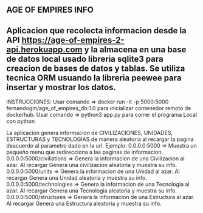 AGE OF EMPIRES INFO
-----------------------------------------------------------------------------
Aplicacion que recolecta informacion desde la API https://age-of-empires-2-api.herokuapp.com
y la almacena en una base de datos local usado libreria sqlite3 para creacion de bases de datos 
y tablas.
Se utiliza tecnica ORM usuando la libreria peewee para insertar y mostrar los datos.
-----------------------------------------------------------------------------
INSTRUCCIONES:
Usar comando => docker run -it -p 5000:5000 fernandogm/age_of_empires_db:1.0 para inicializar contenedor remoto de dockerhub.
Usar comando => python3 app.py para correr el programa Local con python

La aplicacion genera informacion de CIVILIZACIONES, UNIDADES, ESTRUCTURAS y TECNOLOGIAS de manera
aleatoria al recargar la pagina deacuerdo al parametro dado en la url.
  Ejemplo:
  0.0.0.0:5000 => Muestra un pequeño menu que redirecciona a las paginas de informacion.
  0.0.0.0:5000/civiliations => Genera la informacion de una Civilizacion al azar. Al recargar Genera una civilizacion aleatoria y muestra su info.
  0.0.0.0:5000/units => Genera la informacion de una Unidad al azar. Al recargar Genera una Unidad aleatoria y muestra su info.
  0.0.0.0:5000/technologies => Genera la informacion de una Tecnologia al azar. Al recargar Genera una Tecnologia aleatoria y muestra su info.
  0.0.0.0:5000/structures => Genera la informacion de una Estructura al azar. Al recargar Genera una Estructura aleatoria y muestra su info.
